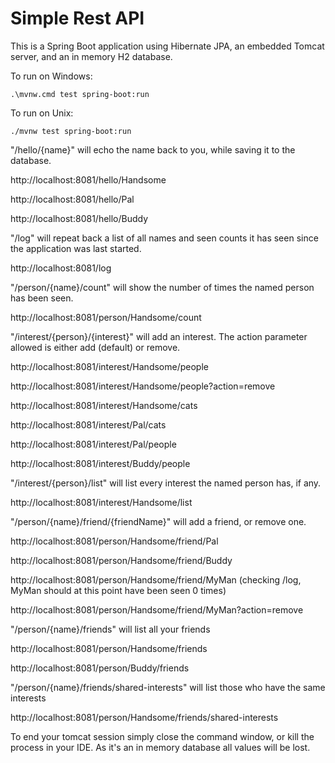 # Simple Rest API

This is a Spring Boot application using Hibernate JPA, an embedded Tomcat server, and an in memory H2 database.

To run on Windows:

    .\mvnw.cmd test spring-boot:run
To run on Unix:

    ./mvnw test spring-boot:run



"/hello/{name}" will echo the name back to you, while saving it to the database.

http://localhost:8081/hello/Handsome

http://localhost:8081/hello/Pal

http://localhost:8081/hello/Buddy

"/log" will repeat back a list of all names and seen counts it has seen since the application was last started.

http://localhost:8081/log

"/person/{name}/count" will show the number of times the named person has been seen.

http://localhost:8081/person/Handsome/count

"/interest/{person}/{interest}" will add an interest. The action parameter allowed is either add (default) or remove.

http://localhost:8081/interest/Handsome/people

http://localhost:8081/interest/Handsome/people?action=remove

http://localhost:8081/interest/Handsome/cats

http://localhost:8081/interest/Pal/cats

http://localhost:8081/interest/Pal/people

http://localhost:8081/interest/Buddy/people

"/interest/{person}/list" will list every interest the named person has, if any.

http://localhost:8081/interest/Handsome/list

"/person/{name}/friend/{friendName}" will add a friend, or remove one.

http://localhost:8081/person/Handsome/friend/Pal

http://localhost:8081/person/Handsome/friend/Buddy

http://localhost:8081/person/Handsome/friend/MyMan (checking /log, MyMan should at this point have been seen 0 times)

http://localhost:8081/person/Handsome/friend/MyMan?action=remove

"/person/{name}/friends" will list all your friends

http://localhost:8081/person/Handsome/friends

http://localhost:8081/person/Buddy/friends

"/person/{name}/friends/shared-interests" will list those who have the same interests

http://localhost:8081/person/Handsome/friends/shared-interests

To end your tomcat session simply close the command window, or kill the process in your IDE. As it's an in memory database all values will be lost.